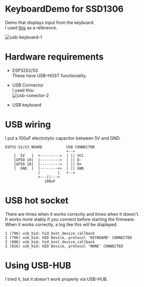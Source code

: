 # KeyboardDemo for SSD1306
Demo that displays input from the keyboard.   
I used [this](https://github.com/espressif/esp-idf/tree/master/examples/peripherals/usb/host/hid) as a reference.   

![usb-keyboard-1](https://github.com/user-attachments/assets/cb108559-4a5a-4df7-9be8-47f9f4c492f3)

# Hardware requirements

- ESP32S2/S3   
 These have USB-HOST functionality.

- USB Connector   
 I used this:   
 ![usb-conector-2](https://github.com/user-attachments/assets/7551058f-2647-4618-b143-3e4a77df5fc2)

- USB keyboard   

# USB wiring   
I put a 100uF electrolytic capacitor between 5V and GND.
```
ESP32-S2/S3 BOARD           USB CONNECTOR
                            +--+
    [  5V   ]  +--------->  | || VCC
    [GPIO 19]  |--------->  | || D-
    [GPIO 20]  |--------->  | || D+
    [  GND  ]  |--------+>  | || GND
               |        |   +--+
               +---||---+
                  100uF
```

# USB hot socket
There are times when it works correctly and times when it doesn't.   
It works more stably if you connect before starting the firmware.   
When it works correctly, a log like this will be displayed.   
```
I (796) usb_hid: hid_host_device_callback
I (796) usb_hid: HID Device, protocol 'KEYBOARD' CONNECTED
I (806) usb_hid: hid_host_device_callback
I (816) usb_hid: HID Device, protocol 'NONE' CONNECTED
```


# Using USB-HUB
I tried it, but it doesn't work properly via USB-HUB.
